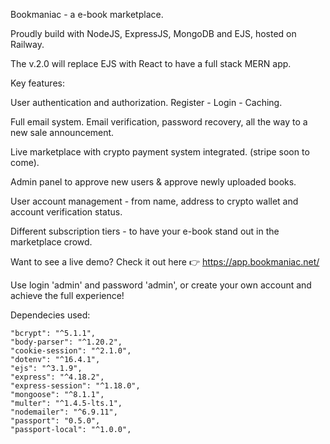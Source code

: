 Bookmaniac - a e-book marketplace.

Proudly build with NodeJS, ExpressJS, MongoDB and EJS, hosted on Railway.

The v.2.0 will replace EJS with React to have a full stack MERN app.

Key features:

User authentication and authorization. Register - Login - Caching.

Full email system. Email verification, password recovery, all the way to a new sale announcement.

Live marketplace with crypto payment system integrated. (stripe soon to come).

Admin panel to approve new users & approve newly uploaded books.

User account management - from name, address to crypto wallet and account verification status.

Different subscription tiers - to have your e-book stand out in the marketplace crowd.

Want to see a live demo? Check it out here 👉 https://app.bookmaniac.net/

Use login 'admin' and password 'admin', or create your own account and achieve the full experience!

Dependecies used:

    "bcrypt": "^5.1.1",
    "body-parser": "^1.20.2",
    "cookie-session": "^2.1.0",
    "dotenv": "^16.4.1",
    "ejs": "^3.1.9",
    "express": "^4.18.2",
    "express-session": "^1.18.0",
    "mongoose": "^8.1.1",
    "multer": "^1.4.5-lts.1",
    "nodemailer": "^6.9.11",
    "passport": "0.5.0",
    "passport-local": "^1.0.0",
